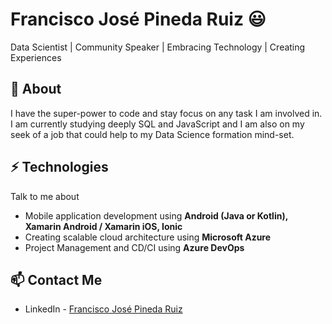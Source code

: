 # Francisco José Pineda Ruiz 😃
Data Scientist | Community Speaker | Embracing Technology | Creating Experiences

## 🧐 About
I have the super-power to code and stay focus on any task I am involved in. I am currently studying deeply SQL and JavaScript and I am also on my seek of a job that could help to my Data Science formation mind-set.

## ⚡ Technologies
Talk to me about
- Mobile application development using **Android (Java or Kotlin), Xamarin Android / Xamarin iOS, Ionic**
- Creating scalable cloud architecture using **Microsoft Azure**
- Project Management and CD/CI using **Azure DevOps**

## 📫 Contact Me
- LinkedIn - [Francisco José Pineda Ruiz](https://www.linkedin.com/in/franciscojosepinedaruiz/)
